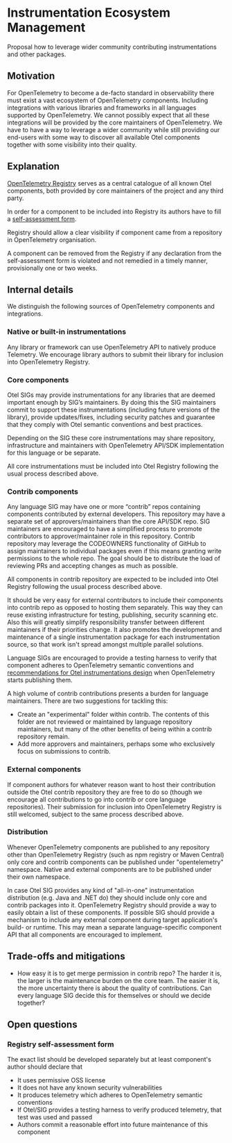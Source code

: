 # Instrumentation Ecosystem Management

Proposal how to leverage wider community contributing instrumentations and other packages.

## Motivation

For OpenTelemetry to become a de-facto standard in observability there must exist a vast ecosystem of OpenTelemetry components.
Including integrations with various libraries and frameworks in all languages supported by OpenTelemetry.
We cannot possibly expect that all these integrations will be provided by the core maintainers of OpenTelemetry.
We have to have a way to leverage a wider community while still providing our end-users with some way to discover
all available Otel components together with some visibility into their quality.

## Explanation

[OpenTelemetry Registry](https://opentelemetry.io/registry/) serves as a central catalogue of all known Otel components,
both provided by core maintainers of the project and any third party.

In order for a component to be included into Registry its authors have to fill a [self-assessment form](#registry-self-assessment-form).

Registry should allow a clear visibility if component came from a repository in OpenTelemetry organisation.

A component can be removed from the Registry if any declaration from the self-assessment form is violated and not remedied
in a timely manner, provisionally one or two weeks.

## Internal details

We distinguish the following sources of OpenTelemetry components and integrations.

### Native or built-in instrumentations

Any library or framework can use OpenTelemetry API to natively produce Telemetry.
We encourage library authors to submit their library for inclusion into OpenTelemetry Registry.

### Core components

Otel SIGs may provide instrumentations for any libraries that are deemed important enough by SIG’s maintainers.
By doing this the SIG maintainers commit to support these instrumentations (including future versions of the library),
provide updates/fixes, including security patches and guarantee that they comply with Otel semantic conventions and best practices.

Depending on the SIG these core instrumentations may share repository, infrastructure and maintainers with
OpenTelemetry API/SDK implementation for this language or be separate.

All core instrumentations must be included into Otel Registry following the usual process described above.

### Contrib components

Any language SIG may have one or more “contrib” repos containing components contributed by external developers.
This repository may have a separate set of approvers/maintainers than the core API/SDK repo.
SIG maintainers are encouraged to have a simplified process to promote contributors to approver/maintainer role in this repository. 
Contrib repository may leverage the CODEOWNERS functionality of GitHub to assign maintainers to individual packages
even if this means granting write permissions to the whole repo.
The goal should be to distribute the load of reviewing PRs and accepting changes as much as possible.

All components in contrib repository are expected to be included into Otel Registry following the usual process described above.

It should be very easy for external contributors to include their components into contrib repo as opposed to hosting them separately.
This way they can reuse existing infrastructure for testing, publishing, security scanning etc.
Also this will greatly simplify responsibility transfer between different maintainers if their priorities change. It also promotes the development
and maintenance of a single instrumentation package for each instrumentation source, so that work isn't spread amongst multiple parallel solutions.

Language SIGs are encouraged to provide a testing harness to verify that component adheres to OpenTelemetry semantic conventions
and [recommendations for Otel instrumentations design](https://docs.google.com/document/d/1YNRCg9fdjJgZRs56vvf7rfFPk06mhp781sWHYypOaAk/edit#)
when OpenTelemetry starts publishing them.

A high volume of contrib contributions presents a burden for language maintainers. There are two suggestions for tackling this:
- Create an "experimental" folder within contrib. The contents of this folder are not reviewed or maintained by language repository maintainers, but
many of the other benefits of being within a contrib repository remain.
- Add more approvers and maintainers, perhaps some who exclusively focus on submissions to contrib.

### External components

If component authors for whatever reason want to host their contribution outside the Otel contrib repository they are free to do so (though we
encourage all contributions to go into contrib or core language repositories). Their submission for inclusion into OpenTelemetry Registry is still
welcomed, subject to the same process described above. 

### Distribution

Whenever OpenTelemetry components are published to any repository other than OpenTelemetry Registry (such as npm registry or Maven Central)
only core and contrib components can be published under "opentelemetry" namespace.
Native and external components are to be published under their own namespace. 

In case Otel SIG provides any kind of "all-in-one" instrumentation distribution (e.g. Java and .NET do) they should include
only core and contrib packages into it.
OpenTelemetry Registry should provide a way to easily obtain a list of these components.
If possible SIG should provide a mechanism to include any external component during target application's build- or runtime.
This may mean a separate language-specific component API that all components are encouraged to implement.

## Trade-offs and mitigations

* How easy it is to get merge permission in contrib repo?
The harder it is, the larger is the maintenance burden on the core team.
The easier it is, the more uncertainty there is about the quality of contributions.
Can every language SIG decide this for themselves or should we decide together?

## Open questions

### Registry self-assessment form
The exact list should be developed separately but at least component's author should declare that
* It uses permissive OSS license
* It does not have any known security vulnerabilities
* It produces telemetry which adheres to OpenTelemetry semantic conventions
* If Otel/SIG provides a testing harness to verify produced telemetry, that test was used and passed 
* Authors commit a reasonable effort into future maintenance of this component
